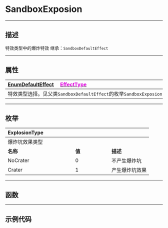 # SandboxExposion
------------------------------------------------------------------------------------------
## 描述

特效类型中的爆炸特效
继承：`SandboxDefaultEffect`

------------------------------------------------------------------------------------------
## 属性

|<div style="width:1125px">[EnumDefaultEffect]() &emsp;[<font color="dd00dd">EffectType</font>]()</div>|
|:---|
|特效类型选择。见父类`SandboxDefaultEffect`的枚举`SandboxExposion::EnumDefaultEffect`|

------------------------------------------------------------------------------------------
## 枚举

|<div style="width:200px">ExplosionType</div>|<div style="width:100px"></div>|<div style="width:100px"></div>|
|:---   |:---|:---|
|爆炸坑效果类型|
|**名称**   |**值**  |**描述**|
|NoCrater   |0   |不产生爆炸坑|
|Crater|1   |产生爆炸坑效果|

------------------------------------------------------------------------------------------
## 函数

------------------------------------------------------------------------------------------
## 示例代码

